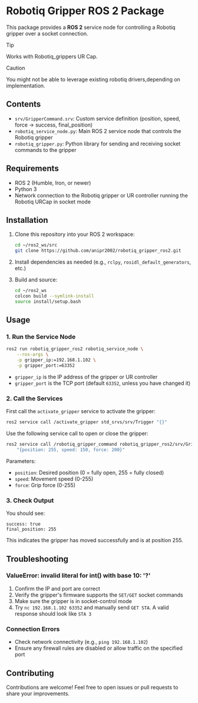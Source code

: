 # Robotiq Gripper ROS 2 Package

This package provides a **ROS 2** service node for controlling a Robotiq gripper over a socket connection.

> [!TIP]
> Works with Robotiq_grippers UR Cap.

> [!CAUTION]
> You might not be able to leverage existing robotiq drivers,depending on implementation.

## Contents

- `srv/GripperCommand.srv`: Custom service definition (position, speed, force -> success, final_position)
- `robotiq_service_node.py`: Main ROS 2 service node that controls the Robotiq gripper
- `robotiq_gripper.py`: Python library for sending and receiving socket commands to the gripper

## Requirements

- ROS 2 (Humble, Iron, or newer)
- Python 3
- Network connection to the Robotiq gripper or UR controller running the Robotiq URCap in socket mode

## Installation

1. Clone this repository into your ROS 2 workspace:

   ```bash
   cd ~/ros2_ws/src
   git clone https://github.com/anipr2002/robotiq_gripper_ros2.git
   ```

2. Install dependencies as needed (e.g., `rclpy`, `rosidl_default_generators`, etc.)

3. Build and source:
   ```bash
   cd ~/ros2_ws
   colcon build --symlink-install
   source install/setup.bash
   ```

## Usage

### 1. Run the Service Node

```bash
ros2 run robotiq_gripper_ros2 robotiq_service_node \
    --ros-args \
    -p gripper_ip:=192.168.1.102 \
    -p gripper_port:=63352
```

- `gripper_ip` is the IP address of the gripper or UR controller
- `gripper_port` is the TCP port (default `63352`, unless you have changed it)

### 2. Call the Services

First call the `activate_gripper` service to activate the gripper:

```bash
ros2 service call /activate_gripper std_srvs/srv/Trigger "{}"
```

Use the following service call to open or close the gripper:

```bash
ros2 service call /robotiq_gripper_command robotiq_gripper_ros2/srv/GripperCommand \
    "{position: 255, speed: 150, force: 200}"
```

Parameters:

- `position`: Desired position (0 = fully open, 255 = fully closed)
- `speed`: Movement speed (0-255)
- `force`: Grip force (0-255)

### 3. Check Output

You should see:

```
success: true
final_position: 255
```

This indicates the gripper has moved successfully and is at position 255.

## Troubleshooting

### ValueError: invalid literal for int() with base 10: '?'

1. Confirm the IP and port are correct
2. Verify the gripper's firmware supports the `SET/GET` socket commands
3. Make sure the gripper is in socket-control mode
4. Try `nc 192.168.1.102 63352` and manually send `GET STA`. A valid response should look like `STA 3`

### Connection Errors

- Check network connectivity (e.g., `ping 192.168.1.102`)
- Ensure any firewall rules are disabled or allow traffic on the specified port

## Contributing

Contributions are welcome! Feel free to open issues or pull requests to share your improvements.

